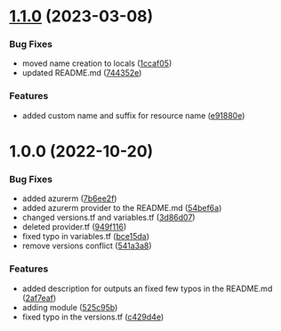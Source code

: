 # [1.1.0](https://github.com/data-platform-hq/terraform-azuredevops-ado-repo/compare/v1.0.0...v1.1.0) (2023-03-08)


### Bug Fixes

* moved name creation to locals ([1ccaf05](https://github.com/data-platform-hq/terraform-azuredevops-ado-repo/commit/1ccaf058b37c21b2c34f9b1a08ba1e6488b46203))
* updated README.md ([744352e](https://github.com/data-platform-hq/terraform-azuredevops-ado-repo/commit/744352ebff54d0be62ab5ae6c1b783e3b3bb0233))


### Features

* added custom name and suffix for resource name ([e91880e](https://github.com/data-platform-hq/terraform-azuredevops-ado-repo/commit/e91880ec66a922ed19776b95ecbd9c79217b541a))

# 1.0.0 (2022-10-20)


### Bug Fixes

* added azurerm ([7b6ee2f](https://github.com/data-platform-hq/terraform-azuredevops-ado-repo/commit/7b6ee2f3772b0a4a0c4f3064173973d707e5b486))
* added azurerm provider to the README.md ([54bef6a](https://github.com/data-platform-hq/terraform-azuredevops-ado-repo/commit/54bef6a282119e5b59f9c6194f9b14b475b60292))
* changed versions.tf and variables.tf ([3d86d07](https://github.com/data-platform-hq/terraform-azuredevops-ado-repo/commit/3d86d078979633c1efa119aeacf4cfb30dd67f96))
* deleted provider.tf ([949f116](https://github.com/data-platform-hq/terraform-azuredevops-ado-repo/commit/949f11651ecb4c9812d2ade21628044e69cdbc7d))
* fixed typo in variables.tf ([bce15da](https://github.com/data-platform-hq/terraform-azuredevops-ado-repo/commit/bce15da792fff82cf86be82cac9e5a8a08582efb))
* remove versions conflict ([541a3a8](https://github.com/data-platform-hq/terraform-azuredevops-ado-repo/commit/541a3a8c7e2fefe85504afae732c5b5e2e82c4fe))


### Features

* added description for outputs an fixed few typos in the README.md ([2af7eaf](https://github.com/data-platform-hq/terraform-azuredevops-ado-repo/commit/2af7eaf027275bb0302a24bc0be4db4ee6a6ef70))
* adding module ([525c95b](https://github.com/data-platform-hq/terraform-azuredevops-ado-repo/commit/525c95bbd15ed227b7330a013c37609f10689d81))
* fixed typo in the versions.tf ([c429d4e](https://github.com/data-platform-hq/terraform-azuredevops-ado-repo/commit/c429d4ea81e819ed0a3db0ca44918f0cc8029d70))
